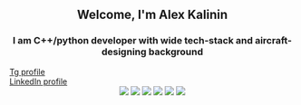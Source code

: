 <div id="1" align="center">
<h2>Welcome, I'm Alex Kalinin</h2>
<h3>I am C++/python developer with wide tech-stack and aircraft-designing background</h3>
</div>

<div>
<a href='https://t.me/imba_pro'>Tg profile</a>
</div>

<div>
<a href='https://vk.com/mrdisput'>LinkedIn profile</a>
</div>


<div id="1" align="center">
<img src="https://cdn.jsdelivr.net/gh/devicons/devicon/icons/cplusplus/cplusplus-original.svg" />
<img src="https://cdn.jsdelivr.net/gh/devicons/devicon/icons/qt/qt-original.svg" />
<img src="https://cdn.jsdelivr.net/gh/devicons/devicon/icons/python/python-original.svg" />
<img src="https://cdn.jsdelivr.net/gh/devicons/devicon/icons/postgresql/postgresql-original.svg" />
<img src="https://cdn.jsdelivr.net/gh/devicons/devicon/icons/debian/debian-original.svg" />
<img src="https://cdn.jsdelivr.net/gh/devicons/devicon/icons/html5/html5-original.svg" />
</div>


                 
          
          

